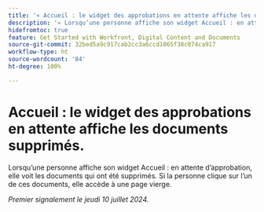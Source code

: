 ```yaml
---
title: '« Accueil : le widget des approbations en attente affiche les documents supprimés. »'
description: '« Lorsqu’une personne affiche son widget Accueil : en attente d’approbation, elle voit les documents qui ont été supprimés. Si la personne clique sur l’un de ces documents, elle accède à une page vierge. »'
hidefromtoc: true
feature: Get Started with Workfront, Digital Content and Documents
source-git-commit: 32bed5a9c917cab2cc3a6ccd1065f38c074ca917
workflow-type: ht
source-wordcount: '84'
ht-degree: 100%

---
```



# Accueil : le widget des approbations en attente affiche les documents supprimés.

Lorsqu’une personne affiche son widget Accueil : en attente d’approbation, elle voit les documents qui ont été supprimés. Si la personne clique sur l’un de ces documents, elle accède à une page vierge.

_Premier signalement le jeudi 10 juillet 2024._
